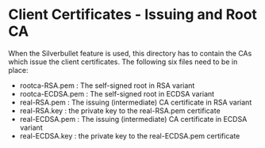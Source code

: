 Client Certificates - Issuing and Root CA
=========================================
When the Silverbullet feature is used, this directory has to contain the CAs
which issue the client certificates. The following six files need to be in
place:

- rootca-RSA.pem : The self-signed root in RSA variant
- rootca-ECDSA.pem : The self-signed root in ECDSA variant
- real-RSA.pem : The issuing (intermediate) CA certificate in RSA variant
- real-RSA.key : the private key to the real-RSA.pem certificate
- real-ECDSA.pem : The issuing (intermediate) CA certificate in ECDSA variant
- real-ECDSA.key : the private key to the real-ECDSA.pem certificate